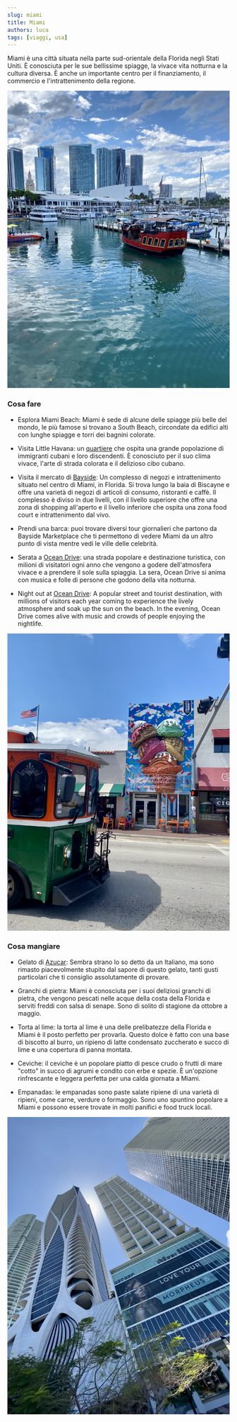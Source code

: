 ```yaml
---
slug: miami
title: Miami
authors: luca
tags: [viaggi, usa]
---
```


Miami è una città situata nella parte sud-orientale della Florida negli Stati Uniti. È conosciuta per le sue bellissime spiagge, la vivace vita notturna e la cultura diversa. È anche un importante centro per il finanziamento, il commercio e l'intrattenimento della regione.

<!--truncate-->

![Miami](./primary.jpg)

### Cosa fare
- Esplora Miami Beach: Miami è sede di alcune delle spiagge più belle del mondo, le più famose si trovano a South Beach, circondate da edifici alti con lunghe spiagge e torri dei bagnini colorate.

- Visita Little Havana: un [quartiere](https://goo.gl/maps/sQYiAEAcbixdBhNk6) che ospita una grande popolazione di immigranti cubani e loro discendenti. È conosciuto per il suo clima vivace, l'arte di strada colorata e il delizioso cibo cubano.

- Visita il mercato di [Bayside](https://goo.gl/maps/8WZ5JXpTXnPG22Bd6): Un complesso di negozi e intrattenimento situato nel centro di Miami, in Florida. Si trova lungo la baia di Biscayne e offre una varietà di negozi di articoli di consumo, ristoranti e caffè. Il complesso è diviso in due livelli, con il livello superiore che offre una zona di shopping all'aperto e il livello inferiore che ospita una zona food court e intrattenimento dal vivo.
  
- Prendi una barca: puoi trovare diversi tour giornalieri che partono da Bayside Marketplace che ti permettono di vedere Miami da un altro punto di vista mentre vedi le ville delle celebrità.

- Serata a [Ocean Drive](https://goo.gl/maps/S1nUxcbu2cCzXobA6): una strada popolare e destinazione turistica, con milioni di visitatori ogni anno che vengono a godere dell'atmosfera vivace e a prendere il sole sulla spiaggia. La sera, Ocean Drive si anima con musica e folle di persone che godono della vita notturna.

- Night out at [Ocean Drive](https://goo.gl/maps/S1nUxcbu2cCzXobA6): A popular street and tourist destination, with millions of visitors each year coming to experience the lively atmosphere and soak up the sun on the beach. In the evening, Ocean Drive comes alive with music and crowds of people enjoying the nightlife.

![Little Havana](./secondary.jpg)

### Cosa mangiare
- Gelato di [Azucar](https://goo.gl/maps/ANoKaXgrTjqxjCfk8): Sembra strano lo so detto da un Italiano, ma sono rimasto piacevolmente stupito dal sapore di questo gelato, tanti gusti particolari che ti consiglio assolutamente di provare.

- Granchi di pietra: Miami è conosciuta per i suoi deliziosi granchi di pietra, che vengono pescati nelle acque della costa della Florida e serviti freddi con salsa di senape. Sono di solito di stagione da ottobre a maggio.

- Torta al lime: la torta al lime è una delle prelibatezze della Florida e Miami è il posto perfetto per provarla. Questo dolce è fatto con una base di biscotto al burro, un ripieno di latte condensato zuccherato e succo di lime e una copertura di panna montata.

- Ceviche: il ceviche è un popolare piatto di pesce crudo o frutti di mare "cotto" in succo di agrumi e condito con erbe e spezie. È un'opzione rinfrescante e leggera perfetta per una calda giornata a Miami.

- Empanadas: le empanadas sono paste salate ripiene di una varietà di ripieni, come carne, verdure o formaggio. Sono uno spuntino popolare a Miami e possono essere trovate in molti panifici e food truck locali.

![Skyscrapers](./third.jpg)